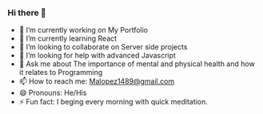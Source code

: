 ### Hi there 👋

- 🔭 I’m currently working on My Portfolio
- 🌱 I’m currently learning React
- 👯 I’m looking to collaborate on Server side projects
- 🤔 I’m looking for help with advanced Javascript
- 💬 Ask me about The importance of mental and physical health and how it relates to Programming 
- 📫 How to reach me: Malopez1489@gmail.com
- 😄 Pronouns: He/His
- ⚡ Fun fact: I beging every morning with quick meditation.
